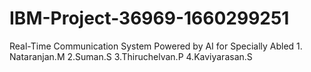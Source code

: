 # IBM-Project-36969-1660299251
Real-Time Communication System Powered by AI for Specially Abled
               1. Nataranjan.M
               2.Suman.S
               3.Thiruchelvan.P
               4.Kaviyarasan.S
